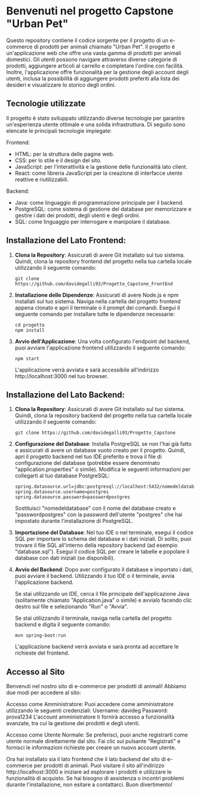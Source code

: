 # Benvenuti nel progetto Capstone "Urban Pet"

Questo repository contiene il codice sorgente per il progetto di un e-commerce di prodotti per animali chiamato "Urban Pet". Il progetto è un'applicazione web che offre una vasta gamma di prodotti per animali domestici. Gli utenti possono navigare attraverso diverse categorie di prodotti, aggiungere articoli al carrello e completare l'ordine con facilità. Inoltre, l'applicazione offre funzionalità per la gestione degli account degli utenti, inclusa la possibilità di aggiungere prodotti preferiti alla lista dei desideri e visualizzare lo storico degli ordini.

## Tecnologie utilizzate

Il progetto è stato sviluppato utilizzando diverse tecnologie per garantire un'esperienza utente ottimale e una solida infrastruttura. Di seguito sono elencate le principali tecnologie impiegate:

Frontend:
 - HTML: per la struttura delle pagine web.
 - CSS: per lo stile e il design del sito.
 - JavaScript: per l'interattività e la gestione delle funzionalità lato client.
 - React: come libreria JavaScript per la creazione di interfacce utente reattive e riutilizzabili.

Backend:
 - Java: come linguaggio di programmazione principale per il backend.
 - PostgreSQL: come sistema di gestione del database per memorizzare e gestire i dati dei prodotti, degli utenti e degli ordini.
 - SQL: come linguaggio per interrogare e manipolare il database.

## Installazione del Lato Frontend:

1. **Clona la Repository**: Assicurati di avere Git installato sul tuo sistema. Quindi, clona la repository frontend del progetto nella tua cartella locale utilizzando il seguente comando:

   ```
   git clone https://github.com/davidegalli93/Progetto_Capstone_FrontEnd
   ```

2. **Installazione delle Dipendenze**: Assicurati di avere Node.js e npm installati sul tuo sistema. Naviga nella cartella del progetto frontend appena clonato e apri il terminale o il prompt dei comandi. Esegui il seguente comando per installare tutte le dipendenze necessarie:

   ```
   cd progetto
   npm install
   ```

3. **Avvio dell'Applicazione**: Una volta configurato l'endpoint del backend, puoi avviare l'applicazione frontend utilizzando il seguente comando:

   ```
   npm start
   ```

   L'applicazione verrà avviata e sarà accessibile all'indirizzo http://localhost:3000 nel tuo browser.

## Installazione del Lato Backend:

1. **Clona la Repository**: Assicurati di avere Git installato sul tuo sistema. Quindi, clona la repository backend del progetto nella tua cartella locale utilizzando il seguente comando:

   ```
   git clone https://github.com/davidegalli93/Progetto_Capstone
   ```

2. **Configurazione del Database**: Installa PostgreSQL se non l'hai già fatto e assicurati di avere un database vuoto creato per il progetto. Quindi, apri il progetto backend nel tuo IDE preferito e trova il file di configurazione del database (potrebbe essere denominato "application.properties" o simile). Modifica le seguenti informazioni per collegarti al tuo database PostgreSQL:

   ```
   spring.datasource.url=jdbc:postgresql://localhost:5432/nomedeldatabase
   spring.datasource.username=postgres
   spring.datasource.password=passwordpostgres
   ```

   Sostituisci "nomedeldatabase" con il nome del database creato e "passwordpostgres" con la password dell'utente "postgres" che hai impostato durante l'installazione di PostgreSQL.

3. **Importazione del Database**: Nel tuo IDE o nel terminale, esegui il codice SQL per importare lo schema del database e i dati iniziali. Di solito, puoi trovare il file SQL all'interno della repository backend (ad esempio "database.sql"). Esegui il codice SQL per creare le tabelle e popolare il database con dati iniziali (se disponibili).

4. **Avvio del Backend**: Dopo aver configurato il database e importato i dati, puoi avviare il backend. Utilizzando il tuo IDE o il terminale, avvia l'applicazione backend.

   Se stai utilizzando un IDE, cerca il file principale dell'applicazione Java (solitamente chiamato "Application.java" o simile) e avvialo facendo clic destro sul file e selezionando "Run" o "Avvia".

   Se stai utilizzando il terminale, naviga nella cartella del progetto backend e digita il seguente comando:

   ```
   mvn spring-boot:run
   ```

   L'applicazione backend verrà avviata e sarà pronta ad accettare le richieste del frontend.


## Accesso al Sito
Benvenuti nel nostro sito di e-commerce per prodotti di animali! Abbiamo due modi per accedere al sito:

Accesso come Amministratore:
Puoi accedere come amministratore utilizzando le seguenti credenziali:
Username: davideg
Password: prova1234
L'account amministratore ti fornirà accesso a funzionalità avanzate, tra cui la gestione dei prodotti e degli utenti.

Accesso come Utente Normale:
Se preferisci, puoi anche registrarti come utente normale direttamente dal sito. Fai clic sul pulsante "Registrati" e fornisci le informazioni richieste per creare un nuovo account utente.

Ora hai installato sia il lato frontend che il lato backend del sito di e-commerce per prodotti di animali. Puoi visitare il sito all'indirizzo http://localhost:3000 e iniziare ad esplorare i prodotti e utilizzare le funzionalità di acquisto. Se hai bisogno di assistenza o incontri problemi durante l'installazione, non esitare a contattarci. Buon divertimento!
